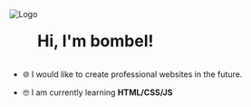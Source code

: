 <div style="display: flex;">
<img src="https://i.imgur.com/4JjWEk2.png" alt="Logo" href="https://github.com/bombelll">
<h1>Hi, I'm bombel!</h1>
</div>

- 🌐 I would like to create professional websites in the future.

- 🤓 I am currently learning **HTML/CSS/JS**

<!--
**bombelll/bombelll** is a ✨ _special_ ✨ repository because its `README.md` (this file) appears on your GitHub profile.

Here are some ideas to get you started:

- 🔭 I’m currently working on ...
- 🌱 I’m currently learning ...
- 👯 I’m looking to collaborate on ...
- 🤔 I’m looking for help with ...
- 💬 Ask me about ...
- 📫 How to reach me: ...
- 😄 Pronouns: ...
- ⚡ Fun fact: ...
-->
